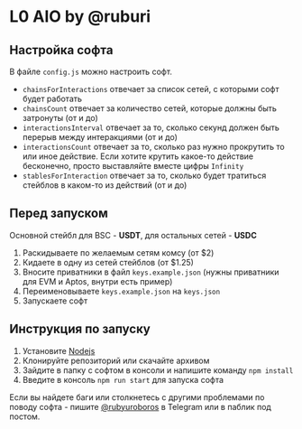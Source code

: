 # L0 AIO by @ruburi

## Настройка софта

В файле `config.js` можно настроить софт.

- `chainsForInteractions` отвечает за список сетей, с которыми софт будет работать
- `chainsCount` отвечает за количество сетей, которые должны быть затронуты (от и до)
- `interactionsInterval` отвечает за то, сколько секунд должен быть перерыв между интеракциями (от и до)
- `interactionsCount` отвечает за то, сколько раз нужно прокрутить то или иное действие. Если хотите крутить какое-то действие бесконечно, просто выставляйте вместе цифры `Infinity`
- `stablesForInteraction` отвечает за то, сколько будет тратиться стейблов в каком-то из действий (от и до)

## Перед запуском

Основной стейбл для BSC - **USDT**, для остальных сетей - **USDC**

1. Раскидываете по желаемым сетям комсу (от $2)
2. Кидаете в одну из сетей стейблов (от $1.25)
3. Вносите приватники в файл `keys.example.json` (нужны приватники для EVM и Aptos, внутри есть пример)
4. Переименовываете `keys.example.json` на `keys.json`
5. Запускаете софт

## Инструкция по запуску

1. Установите [Nodejs](https://nodejs.org/en/download)
2. Клонируйте репозиторий или скачайте архивом
3. Зайдите в папку с софтом в консоли и напишите команду `npm install`
4. Введите в консоль `npm run start` для запуска софта

Если вы найдете баги или столкнетесь с другими проблемами по поводу софта - пишите [@rubyuroboros](https://t.me/rubyuroboros) в Telegram или в паблик под постом.
